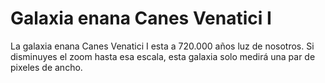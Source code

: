 # Galaxia enana Canes Venatici I

La galaxia enana Canes Venatici I esta a 720.000 años luz de nosotros. Si
disminuyes el zoom hasta esa escala, esta galaxia solo medirá una par de pixeles
de ancho.
